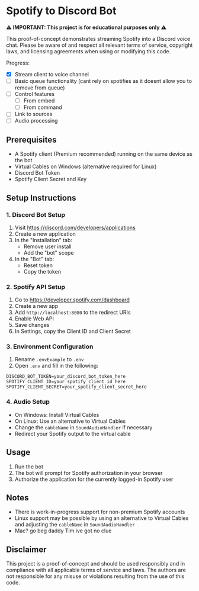 # Spotify to Discord Bot

⚠️ **IMPORTANT: This project is for educational purposes only** ⚠️

This proof-of-concept demonstrates streaming Spotify into a Discord voice chat. Please be aware of and respect all relevant terms of service, copyright laws, and licensing agreements when using or modifying this code.

Progress:
- [x] Stream client to voice channel
- [ ] Basic queue functionality (cant rely on spotifies as it doesnt allow you to remove from queue)
- [ ] Control features
  - [ ] From embed
  - [ ] From command
- [ ] Link to sources
- [ ] Audio processing

## Prerequisites

- A Spotify client (Premium recommended) running on the same device as the bot
- Virtual Cables on Windows (alternative required for Linux)
- Discord Bot Token
- Spotify Client Secret and Key

## Setup Instructions

### 1. Discord Bot Setup

1. Visit https://discord.com/developers/applications
2. Create a new application
3. In the "Installation" tab:
   - Remove user install
   - Add the "bot" scope
4. In the "Bot" tab:
   - Reset token
   - Copy the token

### 2. Spotify API Setup

1. Go to https://developer.spotify.com/dashboard
2. Create a new app
3. Add `http://localhost:8080` to the redirect URIs
4. Enable Web API
5. Save changes
6. In Settings, copy the Client ID and Client Secret

### 3. Environment Configuration

1. Rename `.envExample` to `.env`
2. Open `.env` and fill in the following:
```env
DISCORD_BOT_TOKEN=your_discord_bot_token_here
SPOTIFY_CLIENT_ID=your_spotify_client_id_here
SPOTIFY_CLIENT_SECRET=your_spotify_client_secret_here
```

### 4. Audio Setup

- On Windows: Install Virtual Cables
- On Linux: Use an alternative to Virtual Cables
- Change the `cableName` in `SoundAudioHandler` if necessary
- Redirect your Spotify output to the virtual cable

## Usage

1. Run the bot
2. The bot will prompt for Spotify authorization in your browser
3. Authorize the application for the currently logged-in Spotify user

## Notes

- There is work-in-progress support for non-premium Spotify accounts
- Linux support may be possible by using an alternative to Virtual Cables and adjusting the `cableName` in `SoundAudioHandler`
- Mac? go beg daddy Tim ive got no clue

## Disclaimer

This project is a proof-of-concept and should be used responsibly and in compliance with all applicable terms of service and laws. The authors are not responsible for any misuse or violations resulting from the use of this code.
